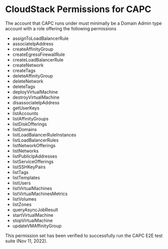 # CloudStack Permissions for CAPC

The account that CAPC runs under must minimally be a Domain Admin type account with a role offering the following permissions

* assignToLoadBalancerRule
* associateIpAddress
* createAffinityGroup
* createEgressFirewallRule
* createLoadBalancerRule
* createNetwork
* createTags
* deleteAffinityGroup
* deleteNetwork
* deleteTags
* deployVirtualMachine
* destroyVirtualMachine
* disassociateIpAddress
* getUserKeys
* listAccounts
* listAffinityGroups
* listDiskOfferings
* listDomains
* listLoadBalancerRuleInstances
* listLoadBalancerRules
* listNetworkOfferings
* listNetworks
* listPublicIpAddresses
* listServiceOfferings
* listSSHKeyPairs
* listTags
* listTemplates
* listUsers
* listVirtualMachines
* listVirtualMachinesMetrics
* listVolumes
* listZones
* queryAsyncJobResult
* startVirtualMachine
* stopVirtualMachine
* updateVMAffinityGroup

This permission set has been verified to successfully run the CAPC E2E test suite (Nov 11, 2022).